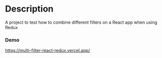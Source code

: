 # Description

A project to test how to combine different filters on a React app when using Redux

### Demo

https://multi-filter-react-redux.vercel.app/
